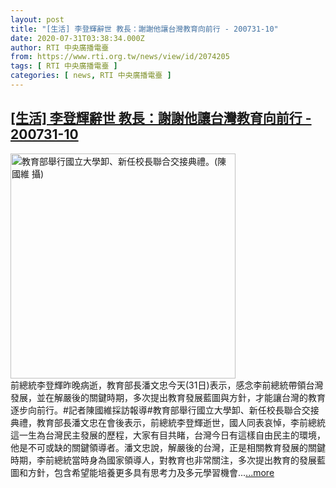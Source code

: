 ```yaml
---
layout: post
title: "[生活] 李登輝辭世 教長：謝謝他讓台灣教育向前行 - 200731-10"
date: 2020-07-31T03:38:34.000Z
author: RTI 中央廣播電臺
from: https://www.rti.org.tw/news/view/id/2074205
tags: [ RTI 中央廣播電臺 ]
categories: [ news, RTI 中央廣播電臺 ]
---
```

<!--1596166714000-->
[[生活] 李登輝辭世 教長：謝謝他讓台灣教育向前行 - 200731-10](https://www.rti.org.tw/news/view/id/2074205)
------

<div>
<img src="https://static.rti.org.tw/assets/thumbnails/2020/07/31/963a5b8e3d56662bdae883cbcf8c5759.jpg" width="360" alt="教育部舉行國立大學卸、新任校長聯合交接典禮。(陳國維 攝)" title="教育部舉行國立大學卸、新任校長聯合交接典禮。(陳國維 攝)"><br>前總統李登輝昨晚病逝，教育部長潘文忠今天(31日)表示，感念李前總統帶領台灣發展，並在解嚴後的關鍵時期，多次提出教育發展藍圖與方針，才能讓台灣的教育逐步向前行。#記者陳國維採訪報導#教育部舉行國立大學卸、新任校長聯合交接典禮，教育部長潘文忠在會後表示，前總統李登輝逝世，國人同表哀悼，李前總統這一生為台灣民主發展的歷程，大家有目共睹，台灣今日有這樣自由民主的環境，他是不可或缺的關鍵領導者。潘文忠說，解嚴後的台灣，正是相關教育發展的關鍵時期，李前總統當時身為國家領導人，對教育也非常關注，多次提出教育的發展藍圖和方針，包含希望能培養更多具有思考力及多元學習機會...<a target="_blank" href="https://www.rti.org.tw/news/view/id/2074205">...more</a>
</div>

